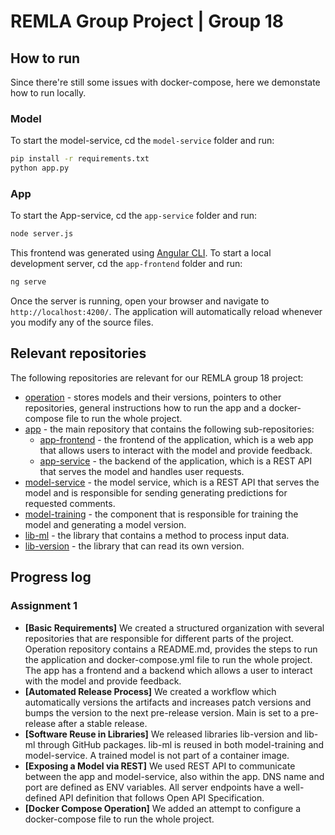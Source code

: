 REMLA Group Project | Group 18
====

## How to run

Since there're still some issues with docker-compose, here we demonstate how to run locally.

### Model

To start the model-service, cd the `model-service` folder and run:
```bash
pip install -r requirements.txt
python app.py
```


### App

To start the App-service, cd the `app-service` folder and run:
```bash
node server.js
```

This frontend was generated using [Angular CLI](https://github.com/angular/angular-cli). To start a local development server, cd the `app-frontend` folder and run:

```bash
ng serve
```

Once the server is running, open your browser and navigate to `http://localhost:4200/`. The application will automatically reload whenever you modify any of the source files.


## Relevant repositories

The following repositories are relevant for our REMLA group 18 project:

- [operation](https://github.com/remla25-team18/operation) - stores models and their versions, pointers to other repositories, general instructions how to run the app and a docker-compose file to run the whole project.
- [app](https://github.com/remla25-team18/app) - the main repository that contains the following sub-repositories:
    - [app-frontend](https://github.com/remla25-team18/app-frontend) - the frontend of the application, which is a web app that allows users to interact with the model and provide feedback.
    - [app-service](https://github.com/remla25-team18/model-service) - the backend of the application, which is a REST API that serves the model and handles user requests.
- [model-service](https://github.com/remla25-team18/model-service) - the model service, which is a REST API that serves the model and is responsible for sending generating predictions for requested comments.
- [model-training](https://github.com/remla25-team18/model-training) - the component that is responsible for training the model and generating a model version.
- [lib-ml](https://github.com/remla2) - the library that contains a method to process input data.
- [lib-version](https://github.com/remla25-team18/lib-version) - the library that can read its own version.

## Progress log

### Assignment 1
- **[Basic Requirements]** We created a structured organization with several repositories that are responsible for different parts of the project. Operation repository contains a README.md, provides the steps to run the application and docker-compose.yml file to run the whole project. The app has a frontend and a backend which allows a user to interact with the model and provide feedback.
- **[Automated Release Process]** We created a workflow which automatically versions the artifacts and increases patch versions and bumps the version to the next pre-release version. Main is set to a pre-release after a stable release.
- **[Software Reuse in Libraries]** We released libraries lib-version and lib-ml through GitHub packages. lib-ml is reused in both model-training and model-service. A trained model is not part of a container image. 
- **[Exposing a Model via REST]** We used REST API to communicate between the app and model-service, also within the app. DNS name and port are defined as ENV variables. All server endpoints have a well-defined API definition that follows Open API Specification. 
- **[Docker Compose Operation]** We added an attempt to configure a docker-compose file to run the whole project.